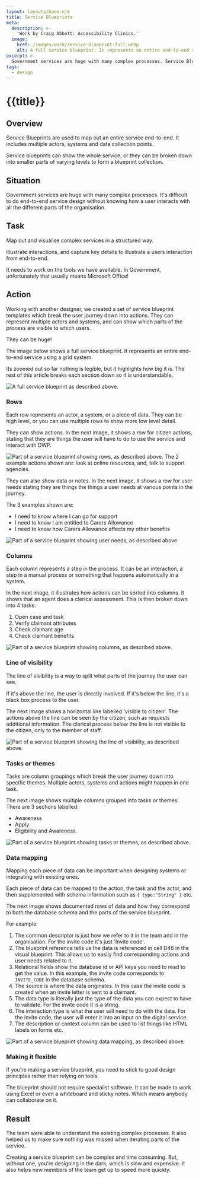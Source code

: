 ```yaml
---
layout: layouts/base.njk
title: Service Blueprints
meta:
  description: >-
    'Work by Craig Abbott: Accessibility Clinics.'
  image:
    href: /images/work/service-blueprint-full.webp
    alt: A full service blueprint. It represents an entire end-to-end service using a grid system. Its zoomed out so far nothing is legible, but it highlights how big it is. The rest of this article breaks each section down so it is understandable.
excerpt: >-
  Government services are huge with many complex processes. Service Blueprints outline end-to-end service design and how a user interacts with all the different parts of the organisation.
tags:
  - design
---
```


# {{title}}

## Overview

Service Blueprints are used to map out an entire service end-to-end. It includes multiple actors, systems and data collection points. 

Service blueprints can show the whole service, or they can be broken down into smaller parts of varying levels to form a blueprint collection.

## Situation

Government services are huge with many complex processes. It's difficult to do end-to-end service design without knowing how a user interacts with all the different parts of the organisation.

## Task

Map out and visualise complex services in a structured way.

Illustrate interactions, and capture key details to illustrate a users interaction from end-to-end.

It needs to work on the tools we have available. In Government, unfortunately that usually means Microsoft Office!

## Action

Working with another designer, we created a set of service blueprint templates which break the user journey down into actions. They can represent multiple actors and systems, and can show which parts of the process are visible to which users.

They can be huge!

The image below shows a full service blueprint. It represents an entire end-to-end service using a grid system.

Its zoomed out so far nothing is legible, but it highlights how big it is. The rest of this article breaks each section down so it is understandable.

![A full service blueprint as described above.](/images/work/service-blueprint-full.webp)

### Rows

Each row represents an actor, a system, or a piece of data. They can be high level, or you can use multiple rows to show more low level detail.

They can show actions. In the next image, it shows a row for citizen actions, stating that they are things the user will have to do to use the service and interact with DWP. 

![Part of a service blueprint showing rows, as described above. The 2 example actions shown are: look at online resources, and, talk to support agencies.](/images/work/service-blueprint-row-action.webp)

They can also show data or notes. In the next image, it shows a row for user needs stating they are things the things a user needs at various points in the journey. 

The 3 examples shown are: 
- I need to know where I can go for support
- I need to know I am entitled to Carers Allowance
- I need to know how Carers Allowance affects my other benefits

![Part of a service blueprint showing user needs, as described above ](/images/work/service-blueprint-row-data.webp)

### Columns

Each column represents a step in the process. It can be an interaction, a step in a manual process or something that happens automatically in a system.

In the next image, it illustrates how actions can be sorted into columns. It shows that an agent does a clerical assessment. This is then broken down into 4 tasks:
1. Open case and task
2. Verify claimant attributes
3. Check claimant age
4. Check claimant benefits

![Part of a service blueprint showing columns, as described above.](/images/work/service-blueprint-col-actions.webp)

### Line of visibility

The line of visibility is a way to split what parts of the journey the user can see.

If it's above the line, the user is directly involved. If it's below the line, it's a black box process to the user.

The next image shows a horizontal line labelled 'visible to citizen'. The actions above the line can be seen by the citizen, such as requests additional information. The clerical process below the line is not visible to the citizen, only to the member of staff.

![Part of a service blueprint showing the line of visibility, as described above.](/images/work/service-blueprint-line-of-visibility.webp)

### Tasks or themes

Tasks are column groupings which break the user journey down into specific themes. Multiple actors, systems and actions might happen in one task.

The next image shows multiple columns grouped into tasks or themes. There are 3 sections labelled:
- Awareness
- Apply
- Eligibility and Awareness.

![Part of a service blueprint showing tasks or themes, as described above.](/images/work/service-blueprint-themes.webp)

### Data mapping

Mapping each piece of data can be important when designing systems or integrating with existing ones.

Each piece of data can be mapped to the action, the task and the actor, and then supplemented with schema information such as `{ type:"String" }` etc.

The next image shows documented rows of data and how they correspond to both the database schema and the parts of the service blueprint. 

For example:

1. The common descriptor is just how we refer to it in the team and in the organisation. For the invite code it's just 'Invite code'.
2. The blueprint reference tells us the data is referenced in cell D48 in the visual blueprint. This allows us to easily find corresponding actions and user needs related to it.
3. Relational fields show the database id or API keys you need to read to get the value. In this example, the invite code corresponds to `INVITE_CODE` in the database schema.
4. The source is where the data originates. In this case the invite code is created when an invite letter is sent to a claimant.
5. The data type is literally just the type of the data you can expect to have to validate. For the invite code it is a string.
6. The interaction type is what the user will need to do with the data. For the invite code, the user will enter it into an input on the digital service.
7. The description or context column can be used to list things like HTML labels on forms etc.

![Part of a service blueprint showing data mapping, as described above.](/images/work/service-blueprint-data-mapping.webp)

### Making it flexible

If you're making a service blueprint, you need to stick to good design principles rather than relying on tools.

The blueprint should not require specialist software. It can be made to work using Excel or even a whiteboard and sticky notes. Which means anybody can collaborate on it.

## Result

The team were able to understand the existing complex processes. It also helped us to make sure nothing was missed when iterating parts of the service.

Creating a service blueprint can be complex and time consuming. But, without one, you're designing in the dark, which is slow and expensive. It also helps new members of the team get up to speed more quickly.